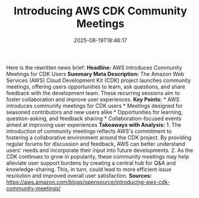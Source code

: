 ﻿---
title: "Introducing AWS CDK Community Meetings"
date: "2025-08-19T18:46:17"
category: "Markets"
summary: ""
slug: "introducing aws cdk community meetings"
source_urls:
  - "https://aws.amazon.com/blogs/opensource/introducing-aws-cdk-community-meetings/"
seo:
  title: "Introducing AWS CDK Community Meetings | Hash n Hedge"
  description: ""
  keywords: ["news", "markets", "brief"]
---
Here is the rewritten news brief:  **Headline:** AWS Introduces Community Meetings for CDK Users  **Summary Meta Description:** The Amazon Web Services (AWS) Cloud Development Kit (CDK) project launches community meetings, offering users opportunities to learn, ask questions, and share feedback with the development team. These recurring sessions aim to foster collaboration and improve user experiences.  **Key Points:**  * AWS introduces community meetings for CDK users * Meetings designed for seasoned contributors and new users alike * Opportunities for learning, question-asking, and feedback sharing * Collaboration-focused events aimed at improving user experiences  **Takeaways with Analysis:**  1. The introduction of community meetings reflects AWS's commitment to fostering a collaborative environment around the CDK project. By providing regular forums for discussion and feedback, AWS can better understand users' needs and incorporate their input into future developments. 2. As the CDK continues to grow in popularity, these community meetings may help alleviate user support burdens by creating a central hub for Q&A and knowledge-sharing. This, in turn, could lead to more efficient issue resolution and improved overall user satisfaction.  **Sources:**  https://aws.amazon.com/blogs/opensource/introducing-aws-cdk-community-meetings/ 
